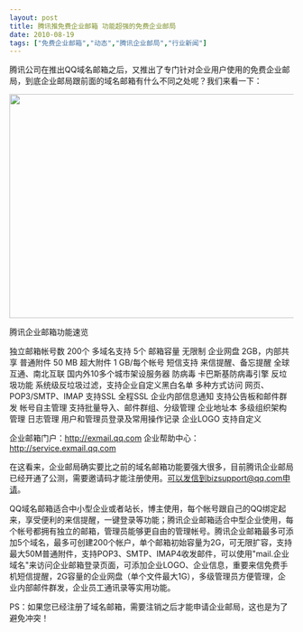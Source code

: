 ```yaml
---
layout: post
title: 腾讯推免费企业邮箱 功能超强的免费企业邮局		
date: 2010-08-19
tags: ["免费企业邮箱","动态","腾讯企业邮局","行业新闻"]
---
```


腾讯公司在推出QQ域名邮箱之后，又推出了专门针对企业用户使用的免费企业邮局，到底企业邮局跟前面的域名邮箱有什么不同之处呢？我们来看一下：

<a href="QQ-post-office.jpg"><img class="alignnone size-full wp-image-248" title="QQ post office" src="http://www.saqqdy.com/wp-content/uploads/2010/09/QQ-post-office.jpg" alt="" width="600" height="397" /></a>

腾讯企业邮箱功能速览

独立邮箱帐号数 200个
多域名支持 5个
邮箱容量 无限制
企业网盘 2GB，内部共享
普通附件 50 MB
超大附件 1 GB/每个帐号
短信支持 来信提醒、备忘提醒
全球互通、南北互联 国内外10多个城市架设服务器
防病毒 卡巴斯基防病毒引擎
反垃圾功能 系统级反垃圾过滤，支持企业自定义黑白名单
多种方式访问 网页、POP3/SMTP、IMAP
支持SSL 全程SSL
企业内部信息通知 支持公告板和邮件群发
帐号自主管理 支持批量导入、邮件群组、分级管理
企业地址本 多级组织架构管理
日志管理 用户和管理员登录及常用操作记录
企业LOGO 支持自定义

企业邮箱门户：http://exmail.qq.com
企业帮助中心：http://service.exmail.qq.com

在这看来，企业邮局确实要比之前的域名邮箱功能要强大很多，目前腾讯企业邮局已经开通了公测，需要邀请码才能注册使用。可以发信到bizsupport@qq.com申请。

QQ域名邮箱适合中小型企业或者站长，博主使用，每个帐号跟自己的QQ绑定起来，享受便利的来信提醒，一键登录等功能；腾讯企业邮箱适合中型企业使用，每个帐号都拥有独立的邮箱，管理员能够更自由的管理帐号。腾讯企业邮箱最多可添加5个域名，最多可创建200个帐户，单个邮箱初始容量为2G，可无限扩容，支持最大50M普通附件，支持POP3、SMTP、IMAP4收发邮件，可以使用"mail.企业域名"来访问企业邮箱登录页面，可添加企业LOGO、企业信息，重要来信免费手机短信提醒，2G容量的企业网盘（单个文件最大1G），多级管理员方便管理，企业内部邮件群发，企业员工通讯录等实用功能。

PS：如果您已经注册了域名邮箱，需要注销之后才能申请企业邮局，这也是为了避免冲突！		